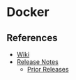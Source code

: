 # Docker

## References

- [Wiki](https://en.wikipedia.org/wiki/Docker_(software))
- [Release Notes](https://docs.docker.com/engine/release-notes/)
  - [Prior Releases](https://docs.docker.com/engine/release-notes/prior-releases/)

<!--
## Interview

https://www.youtube.com/watch?v=v9yu1uIYuoA
https://www.youtube.com/watch?v=-BW0Kk5Vj7o
-->
